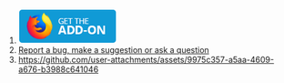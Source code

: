 1. [![](https://raw.githubusercontent.com/igorlogius/igorlogius/main/geFxAddon.png)](https://addons.mozilla.org/firefox/addon/group-same-site-tabs/)
2. [Report a bug, make a suggestion or ask a question](https://github.com/igorlogius/igorlogius/issues/new/choose)
3. https://github.com/user-attachments/assets/9975c357-a5aa-4609-a676-b3988c641046
